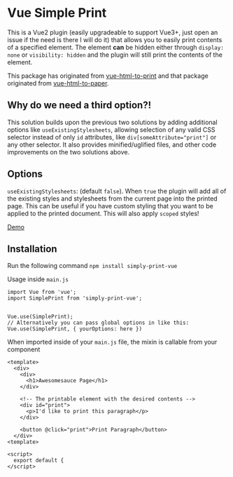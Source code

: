 # Vue Simple Print

This is a Vue2 plugin (easily upgradeable to support Vue3+, just open an issue if the need is there I will do it) that allows you to easily print contents of a specified element. The element **can** be hidden either through `display: none` or `visibility: hidden` and the plugin will still print the contents of the element.

This package has originated from [vue-html-to-print](https://www.npmjs.com/package/vue-html-to-print) and that package originated from [vue-html-to-paper](https://github.com/mycurelabs/vue-html-to-paper).

## Why do we need a third option?!

This solution builds upon the previous two solutions by adding additional options like `useExistingStylesheets`, allowing selection of any valid CSS selector instead of only `id` attributes, like `div[someAttribute="print"]` or any other selector. It also provides minified/uglified files, and other code improvements on the two solutions above.

## Options

`useExistingStylesheets`: (default `false`). When `true` the plugin will add all of the existing styles and stylesheets from the current page into the printed page. This can be useful if you have custom styling that you want to be applied to the printed document. This will also apply `scoped` styles!

[Demo](https://codepen.io/Niickles/pen/podeVrL)

## Installation

Run the following command
`npm install simply-print-vue`

Usage inside `main.js`

```
import Vue from 'vue';
import SimplePrint from 'simply-print-vue';


Vue.use(SimplePrint);
// Alternatively you can pass global options in like this: Vue.use(SimplePrint, { yourOptions: here })
```

When imported inside of your `main.js` file, the mixin is callable from your component

```
<template>
  <div>
    <div>
      <h1>Awesomesauce Page</h1>
    </div>

    <!-- The printable element with the desired contents -->
    <div id="print">
      <p>I'd like to print this paragraph</p>
    </div>

    <button @click="print">Print Paragraph</button>
  </div>
<template>

<script>
  export default {
</script>
```


